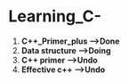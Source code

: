 # Learning_C-
1. **C++_Primer_plus -->Done**
2. **Data structure -->Doing**
3. **C++ primer -->Undo**
4. **Effective c++ -->Undo**

